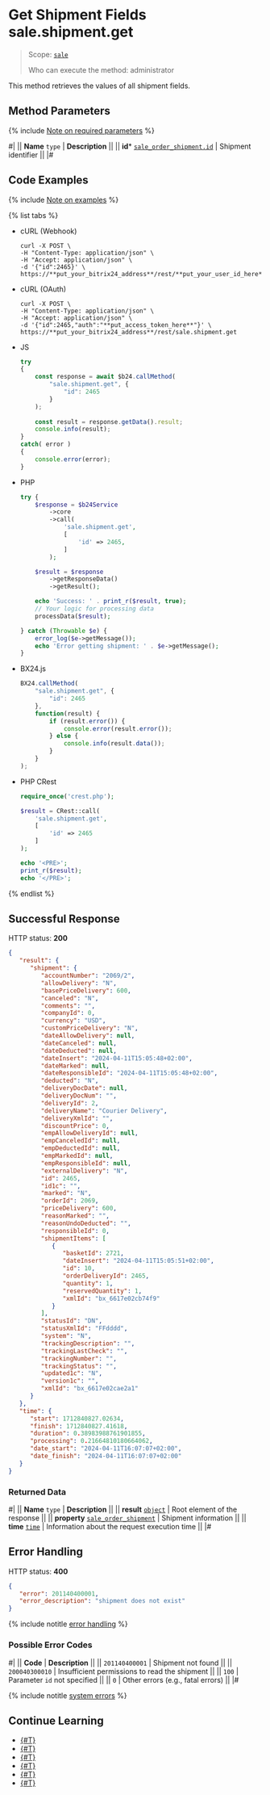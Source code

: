 # Get Shipment Fields sale.shipment.get

> Scope: [`sale`](../../scopes/permissions.md)
>
> Who can execute the method: administrator

This method retrieves the values of all shipment fields.

## Method Parameters

{% include [Note on required parameters](../../../_includes/required.md) %}

#|
|| **Name**
`type` | **Description** ||
|| **id***
[`sale_order_shipment.id`](../data-types.md) | Shipment identifier ||
|#

## Code Examples

{% include [Note on examples](../../../_includes/examples.md) %}

{% list tabs %}

- cURL (Webhook)

    ```http
    curl -X POST \
    -H "Content-Type: application/json" \
    -H "Accept: application/json" \
    -d '{"id":2465}' \
    https://**put_your_bitrix24_address**/rest/**put_your_user_id_here**/**put_your_webhook_here**/sale.shipment.get
    ```

- cURL (OAuth)

    ```http
    curl -X POST \
    -H "Content-Type: application/json" \
    -H "Accept: application/json" \
    -d '{"id":2465,"auth":"**put_access_token_here**"}' \
    https://**put_your_bitrix24_address**/rest/sale.shipment.get
    ```

- JS

    ```js
    try
    {
    	const response = await $b24.callMethod(
    		"sale.shipment.get", {
    			"id": 2465
    		}
    	);
    	
    	const result = response.getData().result;
    	console.info(result);
    }
    catch( error )
    {
    	console.error(error);
    }
    ```

- PHP

    ```php
    try {
        $response = $b24Service
            ->core
            ->call(
                'sale.shipment.get',
                [
                    'id' => 2465,
                ]
            );
    
        $result = $response
            ->getResponseData()
            ->getResult();
    
        echo 'Success: ' . print_r($result, true);
        // Your logic for processing data
        processData($result);
    
    } catch (Throwable $e) {
        error_log($e->getMessage());
        echo 'Error getting shipment: ' . $e->getMessage();
    }
    ```

- BX24.js

    ```js
    BX24.callMethod(
        "sale.shipment.get", {
            "id": 2465
        },
        function(result) {
            if (result.error()) {
                console.error(result.error());
            } else {
                console.info(result.data());
            }
        }
    );
    ```

- PHP CRest

    ```php
    require_once('crest.php');

    $result = CRest::call(
        'sale.shipment.get',
        [
            'id' => 2465
        ]
    );

    echo '<PRE>';
    print_r($result);
    echo '</PRE>';
    ```

{% endlist %}

## Successful Response

HTTP status: **200**

```json
{
   "result": {
      "shipment": {
         "accountNumber": "2069/2",
         "allowDelivery": "N",
         "basePriceDelivery": 600,
         "canceled": "N",
         "comments": "",
         "companyId": 0,
         "currency": "USD",
         "customPriceDelivery": "N",
         "dateAllowDelivery": null,
         "dateCanceled": null,
         "dateDeducted": null,
         "dateInsert": "2024-04-11T15:05:48+02:00",
         "dateMarked": null,
         "dateResponsibleId": "2024-04-11T15:05:48+02:00",
         "deducted": "N",
         "deliveryDocDate": null,
         "deliveryDocNum": "",
         "deliveryId": 2,
         "deliveryName": "Courier Delivery",
         "deliveryXmlId": "",
         "discountPrice": 0,
         "empAllowDeliveryId": null,
         "empCanceledId": null,
         "empDeductedId": null,
         "empMarkedId": null,
         "empResponsibleId": null,
         "externalDelivery": "N",
         "id": 2465,
         "id1c": "",
         "marked": "N",
         "orderId": 2069,
         "priceDelivery": 600,
         "reasonMarked": "",
         "reasonUndoDeducted": "",
         "responsibleId": 0,
         "shipmentItems": [
            {
               "basketId": 2721,
               "dateInsert": "2024-04-11T15:05:51+02:00",
               "id": 10,
               "orderDeliveryId": 2465,
               "quantity": 1,
               "reservedQuantity": 1,
               "xmlId": "bx_6617e02cb74f9"
            }
         ],
         "statusId": "DN",
         "statusXmlId": "FFdddd",
         "system": "N",
         "trackingDescription": "",
         "trackingLastCheck": "",
         "trackingNumber": "",
         "trackingStatus": "",
         "updated1c": "N",
         "version1c": "",
         "xmlId": "bx_6617e02cae2a1"
      }
   },
   "time": {
      "start": 1712840827.02634,
      "finish": 1712840827.41618,
      "duration": 0.38983988761901855,
      "processing": 0.21664810180664062,
      "date_start": "2024-04-11T16:07:07+02:00",
      "date_finish": "2024-04-11T16:07:07+02:00"
   }
}
```

### Returned Data

#|
|| **Name**
`type` | **Description** ||
|| **result**
[`object`](../../data-types.md) | Root element of the response ||
|| **property**
[`sale_order_shipment`](../data-types.md) | Shipment information ||
|| **time**
[`time`](../../data-types.md) | Information about the request execution time ||
|#

## Error Handling

HTTP status: **400**

```json
{
   "error": 201140400001,
   "error_description": "shipment does not exist"
}
```

{% include notitle [error handling](../../../_includes/error-info.md) %}

### Possible Error Codes

#|
|| **Code** | **Description** ||
|| `201140400001` | Shipment not found ||
|| `200040300010` | Insufficient permissions to read the shipment ||
|| `100` | Parameter `id` not specified ||
|| `0` | Other errors (e.g., fatal errors) ||
|#

{% include notitle [system errors](../../../_includes/system-errors.md) %}

## Continue Learning

- [{#T}](./index.md)
- [{#T}](./sale-shipment-add.md)
- [{#T}](./sale-shipment-update.md)
- [{#T}](./sale-shipment-list.md)
- [{#T}](./sale-shipment-delete.md)
- [{#T}](./sale-shipment-get-fields.md)
